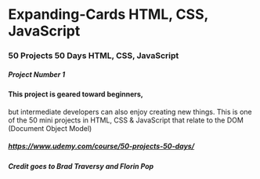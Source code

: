 # Expanding-Cards HTML, CSS, JavaScript
### 50 Projects 50 Days HTML, CSS, JavaScript

##### Project Number 1
####  This project is geared toward beginners, 
but intermediate developers can also enjoy creating new things. 
This is one of the 50 mini projects in HTML, 
CSS & JavaScript that relate to the DOM (Document Object Model)

##### https://www.udemy.com/course/50-projects-50-days/

##### Credit goes to Brad Traversy and Florin Pop

